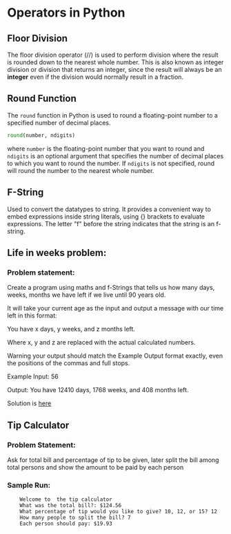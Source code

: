 # Operators in Python

## Floor Division
The floor division operator (//) is used to perform division where the result is rounded 
down to the nearest whole number. This is also known as integer division or division that
returns an integer, since the result will always be an **integer** even if the division would
normally result in a fraction.

## Round Function
The `round` function in Python is used to round a floating-point number to a specified number of 
decimal places.

```python
round(number, ndigits)
```

where `number` is the floating-point number that you want to round and `ndigits` is an optional argument 
that specifies the number of decimal places to which you want to round the number. 
If `ndigits` is not specified, round will round the number to the nearest whole number.

## F-String
Used to convert the datatypes to string. It provides a convenient way to embed 
expressions inside string literals, using {} brackets to evaluate expressions. 
The letter "f" before the string indicates that the string is an f-string.

## Life in weeks problem:

### Problem statement:
Create a program using maths and f-Strings that tells us how many days, weeks, months we have left if we live until 
90 years old.

It will take your current age as the input and output a message with our time left in this format:

You have x days, y weeks, and z months left.

Where x, y and z are replaced with the actual calculated numbers.

Warning your output should match the Example Output format exactly, even the positions of the commas and full stops.

Example Input:
56

Output: You have 12410 days, 1768 weeks, and 408 months left.

Solution is [here](./3.life_in_weeks.py)

## Tip Calculator

### Problem Statement:
Ask for total bill and percentage of tip to be given, later split the bill among total persons and 
show the amount to be paid by each person

### Sample Run:

```
    Welcome to  the tip calculator
    What was the total bill?: $124.56
    What percentage of tip would you like to give? 10, 12, or 15? 12
    How many people to split the bill? 7
    Each person should pay: $19.93
```
